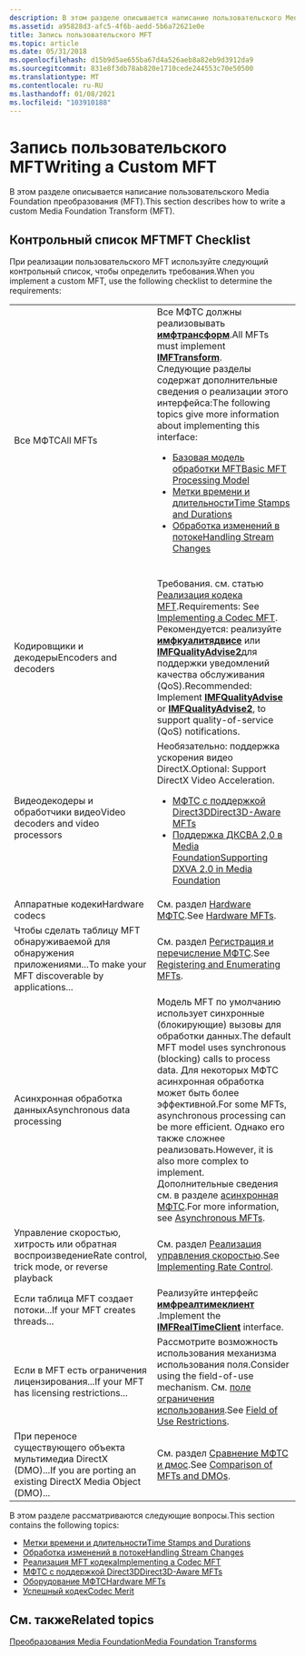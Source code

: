 ```yaml
---
description: В этом разделе описывается написание пользовательского Media Foundation преобразования (MFT).
ms.assetid: a95828d3-afc5-4f6b-aedd-5b6a72621e0e
title: Запись пользовательского MFT
ms.topic: article
ms.date: 05/31/2018
ms.openlocfilehash: d15b9d5ae655ba67d4a526aeb8a82eb9d3912da9
ms.sourcegitcommit: 831e8f3db78ab820e1710cede244553c70e50500
ms.translationtype: MT
ms.contentlocale: ru-RU
ms.lasthandoff: 01/08/2021
ms.locfileid: "103910188"
---
```

# <a name="writing-a-custom-mft"></a><span data-ttu-id="37056-103">Запись пользовательского MFT</span><span class="sxs-lookup"><span data-stu-id="37056-103">Writing a Custom MFT</span></span>

<span data-ttu-id="37056-104">В этом разделе описывается написание пользовательского Media Foundation преобразования (MFT).</span><span class="sxs-lookup"><span data-stu-id="37056-104">This section describes how to write a custom Media Foundation Transform (MFT).</span></span>

## <a name="mft-checklist"></a><span data-ttu-id="37056-105">Контрольный список MFT</span><span class="sxs-lookup"><span data-stu-id="37056-105">MFT Checklist</span></span>

<span data-ttu-id="37056-106">При реализации пользовательского MFT используйте следующий контрольный список, чтобы определить требования.</span><span class="sxs-lookup"><span data-stu-id="37056-106">When you implement a custom MFT, use the following checklist to determine the requirements:</span></span>



<table>
<colgroup>
<col style="width: 50%" />
<col style="width: 50%" />
</colgroup>
<tbody>
<tr class="odd">
<td><span data-ttu-id="37056-107">Все МФТС</span><span class="sxs-lookup"><span data-stu-id="37056-107">All MFTs</span></span></td>
<td><span data-ttu-id="37056-108">Все МФТС должны реализовывать <a href="/windows/desktop/api/mftransform/nn-mftransform-imftransform"><strong>имфтрансформ</strong></a>.</span><span class="sxs-lookup"><span data-stu-id="37056-108">All MFTs must implement <a href="/windows/desktop/api/mftransform/nn-mftransform-imftransform"><strong>IMFTransform</strong></a>.</span></span><br/> <span data-ttu-id="37056-109">Следующие разделы содержат дополнительные сведения о реализации этого интерфейса:</span><span class="sxs-lookup"><span data-stu-id="37056-109">The following topics give more information about implementing this interface:</span></span>
<ul>
<li><span data-ttu-id="37056-110"><a href="basic-mft-processing-model.md">Базовая модель обработки MFT</a></span><span class="sxs-lookup"><span data-stu-id="37056-110"><a href="basic-mft-processing-model.md">Basic MFT Processing Model</a></span></span></li>
<li><span data-ttu-id="37056-111"><a href="time-stamps-and-durations.md">Метки времени и длительности</a></span><span class="sxs-lookup"><span data-stu-id="37056-111"><a href="time-stamps-and-durations.md">Time Stamps and Durations</a></span></span></li>
<li><span data-ttu-id="37056-112"><a href="handling-stream-changes.md">Обработка изменений в потоке</a></span><span class="sxs-lookup"><span data-stu-id="37056-112"><a href="handling-stream-changes.md">Handling Stream Changes</a></span></span></li>
</ul>
<br/></td>
</tr>
<tr class="even">
<td><span data-ttu-id="37056-113">Кодировщики и декодеры</span><span class="sxs-lookup"><span data-stu-id="37056-113">Encoders and decoders</span></span></td>
<td><span data-ttu-id="37056-114">Требования. см. статью <a href="implementing-a-codec-mft.md">Реализация кодека MFT</a>.</span><span class="sxs-lookup"><span data-stu-id="37056-114">Requirements: See <a href="implementing-a-codec-mft.md">Implementing a Codec MFT</a>.</span></span><br/> <span data-ttu-id="37056-115">Рекомендуется: реализуйте <a href="/windows/desktop/api/mfidl/nn-mfidl-imfqualityadvise"><strong>имфкуалитядвисе</strong></a> или <a href="/windows/desktop/api/mfidl/nn-mfidl-imfqualityadvise2"><strong>IMFQualityAdvise2</strong></a>для поддержки уведомлений качества обслуживания (QoS).</span><span class="sxs-lookup"><span data-stu-id="37056-115">Recommended: Implement <a href="/windows/desktop/api/mfidl/nn-mfidl-imfqualityadvise"><strong>IMFQualityAdvise</strong></a> or <a href="/windows/desktop/api/mfidl/nn-mfidl-imfqualityadvise2"><strong>IMFQualityAdvise2</strong></a>, to support quality-of-service (QoS) notifications.</span></span><br/></td>
</tr>
<tr class="odd">
<td><span data-ttu-id="37056-116">Видеодекодеры и обработчики видео</span><span class="sxs-lookup"><span data-stu-id="37056-116">Video decoders and video processors</span></span></td>
<td><span data-ttu-id="37056-117">Необязательно: поддержка ускорения видео DirectX.</span><span class="sxs-lookup"><span data-stu-id="37056-117">Optional: Support DirectX Video Acceleration.</span></span><br/>
<ul>
<li><span data-ttu-id="37056-118"><a href="direct3d-aware-mfts.md">МФТС с поддержкой Direct3D</a></span><span class="sxs-lookup"><span data-stu-id="37056-118"><a href="direct3d-aware-mfts.md">Direct3D-Aware MFTs</a></span></span></li>
<li><span data-ttu-id="37056-119"><a href="supporting-dxva-2-0-in-media-foundation.md">Поддержка ДКСВА 2,0 в Media Foundation</a></span><span class="sxs-lookup"><span data-stu-id="37056-119"><a href="supporting-dxva-2-0-in-media-foundation.md">Supporting DXVA 2.0 in Media Foundation</a></span></span></li>
</ul></td>
</tr>
<tr class="even">
<td><span data-ttu-id="37056-120">Аппаратные кодеки</span><span class="sxs-lookup"><span data-stu-id="37056-120">Hardware codecs</span></span></td>
<td><span data-ttu-id="37056-121">См. раздел <a href="hardware-mfts.md">Hardware МФТС</a>.</span><span class="sxs-lookup"><span data-stu-id="37056-121">See <a href="hardware-mfts.md">Hardware MFTs</a>.</span></span></td>
</tr>
<tr class="odd">
<td><span data-ttu-id="37056-122">Чтобы сделать таблицу MFT обнаруживаемой для обнаружения приложениями...</span><span class="sxs-lookup"><span data-stu-id="37056-122">To make your MFT discoverable by applications...</span></span></td>
<td><span data-ttu-id="37056-123">См. раздел <a href="registering-and-enumerating-mfts.md">Регистрация и перечисление МФТС</a>.</span><span class="sxs-lookup"><span data-stu-id="37056-123">See <a href="registering-and-enumerating-mfts.md">Registering and Enumerating MFTs</a>.</span></span></td>
</tr>
<tr class="even">
<td><span data-ttu-id="37056-124">Асинхронная обработка данных</span><span class="sxs-lookup"><span data-stu-id="37056-124">Asynchronous data processing</span></span></td>
<td><span data-ttu-id="37056-125">Модель MFT по умолчанию использует синхронные (блокирующие) вызовы для обработки данных.</span><span class="sxs-lookup"><span data-stu-id="37056-125">The default MFT model uses synchronous (blocking) calls to process data.</span></span> <span data-ttu-id="37056-126">Для некоторых МФТС асинхронная обработка может быть более эффективной.</span><span class="sxs-lookup"><span data-stu-id="37056-126">For some MFTs, asynchronous processing can be more efficient.</span></span> <span data-ttu-id="37056-127">Однако его также сложнее реализовать.</span><span class="sxs-lookup"><span data-stu-id="37056-127">However, it is also more complex to implement.</span></span><br/> <span data-ttu-id="37056-128">Дополнительные сведения см. в разделе <a href="asynchronous-mfts.md">асинхронная МФТС</a>.</span><span class="sxs-lookup"><span data-stu-id="37056-128">For more information, see <a href="asynchronous-mfts.md">Asynchronous MFTs</a>.</span></span><br/></td>
</tr>
<tr class="odd">
<td><span data-ttu-id="37056-129">Управление скоростью, хитрость или обратная воспроизведение</span><span class="sxs-lookup"><span data-stu-id="37056-129">Rate control, trick mode, or reverse playback</span></span></td>
<td><span data-ttu-id="37056-130">См. раздел <a href="implementing-rate-control.md">Реализация управления скоростью</a>.</span><span class="sxs-lookup"><span data-stu-id="37056-130">See <a href="implementing-rate-control.md">Implementing Rate Control</a>.</span></span></td>
</tr>
<tr class="even">
<td><span data-ttu-id="37056-131">Если таблица MFT создает потоки...</span><span class="sxs-lookup"><span data-stu-id="37056-131">If your MFT creates threads...</span></span></td>
<td><span data-ttu-id="37056-132">Реализуйте интерфейс <a href="/windows/desktop/api/mfidl/nn-mfidl-imfrealtimeclient"><strong>имфреалтимеклиент</strong></a> .</span><span class="sxs-lookup"><span data-stu-id="37056-132">Implement the <a href="/windows/desktop/api/mfidl/nn-mfidl-imfrealtimeclient"><strong>IMFRealTimeClient</strong></a> interface.</span></span></td>
</tr>
<tr class="odd">
<td><span data-ttu-id="37056-133">Если в MFT есть ограничения лицензирования...</span><span class="sxs-lookup"><span data-stu-id="37056-133">If your MFT has licensing restrictions...</span></span></td>
<td><span data-ttu-id="37056-134">Рассмотрите возможность использования механизма использования поля.</span><span class="sxs-lookup"><span data-stu-id="37056-134">Consider using the field-of-use mechanism.</span></span> <span data-ttu-id="37056-135">См. <a href="field-of-use-restrictions.md">поле ограничения использования</a>.</span><span class="sxs-lookup"><span data-stu-id="37056-135">See <a href="field-of-use-restrictions.md">Field of Use Restrictions</a>.</span></span></td>
</tr>
<tr class="even">
<td><span data-ttu-id="37056-136">При переносе существующего объекта мультимедиа DirectX (DMO)...</span><span class="sxs-lookup"><span data-stu-id="37056-136">If you are porting an existing DirectX Media Object (DMO)...</span></span></td>
<td><span data-ttu-id="37056-137">См. раздел <a href="comparison-of-mfts-and-dmos.md">Сравнение МФТС и дмос</a>.</span><span class="sxs-lookup"><span data-stu-id="37056-137">See <a href="comparison-of-mfts-and-dmos.md">Comparison of MFTs and DMOs</a>.</span></span></td>
</tr>
</tbody>
</table>



 

<span data-ttu-id="37056-138">В этом разделе рассматриваются следующие вопросы.</span><span class="sxs-lookup"><span data-stu-id="37056-138">This section contains the following topics:</span></span>

-   [<span data-ttu-id="37056-139">Метки времени и длительности</span><span class="sxs-lookup"><span data-stu-id="37056-139">Time Stamps and Durations</span></span>](time-stamps-and-durations.md)
-   [<span data-ttu-id="37056-140">Обработка изменений в потоке</span><span class="sxs-lookup"><span data-stu-id="37056-140">Handling Stream Changes</span></span>](handling-stream-changes.md)
-   [<span data-ttu-id="37056-141">Реализация MFT кодека</span><span class="sxs-lookup"><span data-stu-id="37056-141">Implementing a Codec MFT</span></span>](implementing-a-codec-mft.md)
-   [<span data-ttu-id="37056-142">МФТС с поддержкой Direct3D</span><span class="sxs-lookup"><span data-stu-id="37056-142">Direct3D-Aware MFTs</span></span>](direct3d-aware-mfts.md)
-   [<span data-ttu-id="37056-143">Оборудование МФТС</span><span class="sxs-lookup"><span data-stu-id="37056-143">Hardware MFTs</span></span>](hardware-mfts.md)
-   [<span data-ttu-id="37056-144">Успешный кодек</span><span class="sxs-lookup"><span data-stu-id="37056-144">Codec Merit</span></span>](codec-merit.md)

## <a name="related-topics"></a><span data-ttu-id="37056-145">См. также</span><span class="sxs-lookup"><span data-stu-id="37056-145">Related topics</span></span>

<dl> <dt>

[<span data-ttu-id="37056-146">Преобразования Media Foundation</span><span class="sxs-lookup"><span data-stu-id="37056-146">Media Foundation Transforms</span></span>](media-foundation-transforms.md)
</dt> </dl>

 

 




